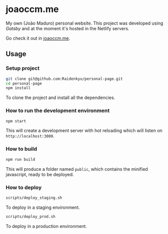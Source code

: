 # joaoccm.me
My own (João Maduro) personal website. This project was developed using *Gatsby* and at the moment it's hosted in the Netlify servers.

Go check it out in [joaoccm.me](https://www.joaoccm.me).

## Usage
### Setup project
```bash
git clone git@github.com:Raidenkyu/personal-page.git
cd personal-page
npm install
```
To clone the project and install all the dependencies.
### How to run the development environment
```bash
npm start
```
This will create a development server with hot reloading which will listen on `http://localhost:3000`.
### How to build
```bash
npm run build
```
This will produce a folder named `public`, which contains the minified javascript, ready to be deployed.
### How to deploy
```bash
scripts/deploy_staging.sh
```
To deploy in a staging environment.

```bash
scripts/deploy_prod.sh
```
To deploy in a production environment.
